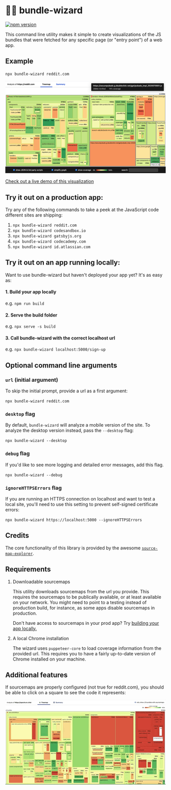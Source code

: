 # 🧙‍♂️ bundle-wizard

[![npm version](https://badge.fury.io/js/bundle-wizard.svg)](https://badge.fury.io/js/bundle-wizard)

This command line utility makes it simple to create visualizations of the JS bundles that were fetched for any specific page (or "entry point") of a web app.

## Example

`npx bundle-wizard reddit.com`

<a href="https://bundle-wizard-spectrum.netlify.app/">
<img src="./reddit-mobile-analysis.png" alt="bundle-wizard interaction showing code for reddit">
</a>

[Check out a live demo of this visualization](https://bundle-wizard-spectrum.netlify.app/)

## Try it out on a production app:

Try any of the following commands to take a peek at the JavaScript code different sites are shipping:

1. `npx bundle-wizard reddit.com`
2. `npx bundle-wizard codesandbox.io`
3. `npx bundle-wizard gatsbyjs.org`
4. `npx bundle-wizard codecademy.com`
5. `npx bundle-wizard id.atlassian.com`

## Try it out on an app running locally:

Want to use bundle-wizard but haven't deployed your app yet? It's as easy as:

#### 1. Build your app locally

e.g. `npm run build`

#### 2. Serve the build folder

e.g. `npx serve -s build`

#### 3. Call bundle-wizard with the correct localhost url

e.g. `npx bundle-wizard localhost:5000/sign-up`

## Optional command line arguments

### `url` (initial argument)

To skip the initial prompt, provide a url as a first argument:

`npx bundle-wizard reddit.com`

### `desktop` flag

By default, `bundle-wizard` will analyze a mobile version of the site. To analyze the desktop version instead, pass the `--desktop` flag:

`npx bundle-wizard --desktop`

### `debug` flag

If you'd like to see more logging and detailed error messages, add this flag.

`npx bundle-wizard --debug`

### `ignoreHTTPSErrors` flag

If you are running an HTTPS connection on localhost and want to test a local site, you'll need to use this setting to prevent self-signed certificate errors:

`npx bundle-wizard https://localhost:5000 --ignoreHTTPSErrors`

## Credits

The core functionality of this library is provided by the awesome [`source-map-explorer`](https://github.com/danvk/source-map-explorer).

## Requirements

1. Downloadable sourcemaps

   This utility downloads sourcemaps from the url you provide. This requires the sourcemaps to be publically available, or at least available on your network. You might need to point to a testing instead of production build, for instance, as some apps disable sourcemaps in production.

   Don't have access to sourcemaps in your prod app? Try [building your app locally.](#try-it-out-on-an-app-running-locally)

2. A local Chrome installation

   The wizard uses `puppeteer-core` to load coverage information from the provided url. This requires you to have a fairly up-to-date version of Chrome installed on your machine.

## Additional features

If sourcemaps are properly configured (not true for reddit.com), you should be able to click on a square to see the code it represents: 

![demonstration of code feature](./example.gif)
